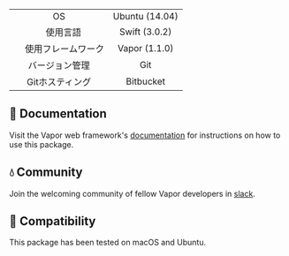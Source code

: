 |         	        |                             |
|:---------------------:|:---------------------------:|
|          OS           |        Ubuntu (14.04)       |
|       　使用言語         |        Swift (3.0.2)        |
| 　   使用フレームワーク      |        Vapor (1.1.0)        |
|      バージョン管理       |             Git             |
|     Gitホスティング      |          Bitbucket          |

## 📖 Documentation

Visit the Vapor web framework's [documentation](http://docs.vapor.codes) for instructions on how to use this package.

## 💧 Community

Join the welcoming community of fellow Vapor developers in [slack](http://vapor.team).

## 🔧 Compatibility

This package has been tested on macOS and Ubuntu.